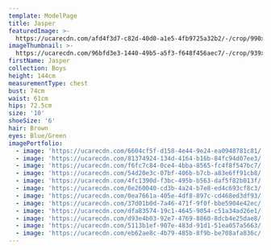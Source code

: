 ```yaml
---
template: ModelPage
title: Jasper
featuredImage: >-
  https://ucarecdn.com/afd4f3d7-c82d-40d0-a1e5-4fb9725a32b2/-/crop/990x446/3,0/-/preview/
imageThumbnail: >-
  https://ucarecdn.com/96bfd3e3-1440-49b5-a5f3-f648f456aec7/-/crop/939x1373/337,175/-/preview/
firstName: Jasper
collection: Boys
height: 144cm
measurementType: chest
bust: 74cm
waist: 61cm
hips: 72.5cm
size: '10'
shoeSize: '6'
hair: Brown
eyes: Blue/Green
imagePortfolio:
  - image: 'https://ucarecdn.com/6604cf5f-d158-4e44-9e24-ea0948781c81/'
  - image: 'https://ucarecdn.com/81374924-134d-4164-b16b-84fc94d07ee3/'
  - image: 'https://ucarecdn.com/f6fc7c84-0ce4-4bba-8565-fc4f8f547bc7/'
  - image: 'https://ucarecdn.com/54d20e3c-07bf-406b-b7cb-a83e6ff91cb8/'
  - image: 'https://ucarecdn.com/4fc1390d-f3bc-495b-b563-daf5f82b013f/'
  - image: 'https://ucarecdn.com/0e260040-cd3b-4a24-b7e8-ed4c693cf8c3/'
  - image: 'https://ucarecdn.com/0ea7661a-405e-4df8-897c-cd468ed3df93/'
  - image: 'https://ucarecdn.com/37d01b0d-7a46-471f-9f0f-bbe5904e42ec/'
  - image: 'https://ucarecdn.com/dfa83574-19c1-4645-9054-c51a34ad26e1/'
  - image: 'https://ucarecdn.com/d93e4b03-92e7-4769-8860-8dcb4e25dae8/'
  - image: 'https://ucarecdn.com/5113b1ef-907e-483d-91d1-51ea057a5663/'
  - image: 'https://ucarecdn.com/eb62ae8c-4b79-485b-8f9b-be708afa836c/'
---
```


